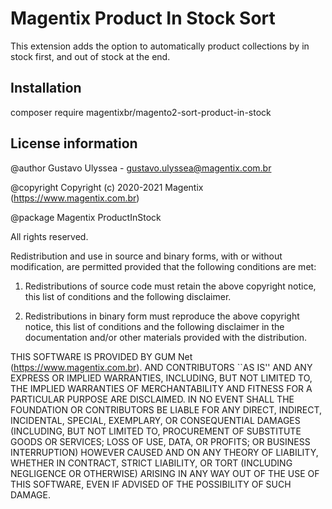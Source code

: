 # Magentix Product In Stock Sort 

This extension adds the option to automatically product collections by in stock first, and out of stock at the end. 

## Installation 

composer require magentixbr/magento2-sort-product-in-stock

## License information

@author Gustavo Ulyssea - gustavo.ulyssea@magentix.com.br

@copyright Copyright (c) 2020-2021 Magentix (https://www.magentix.com.br)

@package Magentix ProductInStock

All rights reserved.

Redistribution and use in source and binary forms, with or without
modification, are permitted provided that the following conditions
are met:

1. Redistributions of source code must retain the above copyright
   notice, this list of conditions and the following disclaimer.

2. Redistributions in binary form must reproduce the above copyright
   notice, this list of conditions and the following disclaimer in the
   documentation and/or other materials provided with the distribution.

THIS SOFTWARE IS PROVIDED BY GUM Net (https://www.magentix.com.br). AND CONTRIBUTORS
``AS IS'' AND ANY EXPRESS OR IMPLIED WARRANTIES, INCLUDING, BUT NOT LIMITED
TO, THE IMPLIED WARRANTIES OF MERCHANTABILITY AND FITNESS FOR A PARTICULAR
PURPOSE ARE DISCLAIMED.  IN NO EVENT SHALL THE FOUNDATION OR CONTRIBUTORS
BE LIABLE FOR ANY DIRECT, INDIRECT, INCIDENTAL, SPECIAL, EXEMPLARY, OR
CONSEQUENTIAL DAMAGES (INCLUDING, BUT NOT LIMITED TO, PROCUREMENT OF
SUBSTITUTE GOODS OR SERVICES; LOSS OF USE, DATA, OR PROFITS; OR BUSINESS
INTERRUPTION) HOWEVER CAUSED AND ON ANY THEORY OF LIABILITY, WHETHER IN
CONTRACT, STRICT LIABILITY, OR TORT (INCLUDING NEGLIGENCE OR OTHERWISE)
ARISING IN ANY WAY OUT OF THE USE OF THIS SOFTWARE, EVEN IF ADVISED OF THE
POSSIBILITY OF SUCH DAMAGE.
